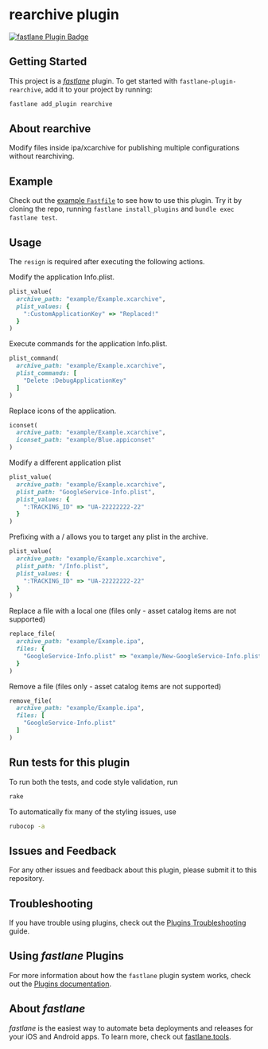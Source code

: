 # rearchive plugin

[![fastlane Plugin Badge](https://rawcdn.githack.com/fastlane/fastlane/master/fastlane/assets/plugin-badge.svg)](https://rubygems.org/gems/fastlane-plugin-rearchive)

## Getting Started

This project is a [_fastlane_](https://github.com/fastlane/fastlane) plugin. To get started with `fastlane-plugin-rearchive`, add it to your project by running:

```bash
fastlane add_plugin rearchive
```

## About rearchive

Modify files inside ipa/xcarchive for publishing multiple configurations without rearchiving.

## Example

Check out the [example `Fastfile`](fastlane/Fastfile) to see how to use this plugin. Try it by cloning the repo, running `fastlane install_plugins` and `bundle exec fastlane test`.

## Usage

The `resign` is required after executing the following actions.

Modify the application Info.plist.

```ruby
plist_value(
  archive_path: "example/Example.xcarchive",
  plist_values: {
    ":CustomApplicationKey" => "Replaced!"
  }
)
```

Execute commands for the application Info.plist.

```ruby
plist_command(
  archive_path: "example/Example.xcarchive",
  plist_commands: [
    "Delete :DebugApplicationKey"
  ]
)
```

Replace icons of the application.

```ruby
iconset(
  archive_path: "example/Example.xcarchive",
  iconset_path: "example/Blue.appiconset"
)
```

Modify a different application plist

```ruby
plist_value(
  archive_path: "example/Example.xcarchive",
  plist_path: "GoogleService-Info.plist",
  plist_values: {
    ":TRACKING_ID" => "UA-22222222-22"
  }
)
```

Prefixing with a / allows you to target any plist in the archive.

```ruby
plist_value(
  archive_path: "example/Example.xcarchive",
  plist_path: "/Info.plist",
  plist_values: {
    ":TRACKING_ID" => "UA-22222222-22"
  }
)
```

Replace a file with a local one (files only - asset catalog items are not supported)

```ruby
replace_file(
  archive_path: "example/Example.ipa",
  files: {
    "GoogleService-Info.plist" => "example/New-GoogleService-Info.plist"
  }
)
```

Remove a file (files only - asset catalog items are not supported)

```ruby
remove_file(
  archive_path: "example/Example.ipa",
  files: [
    "GoogleService-Info.plist"
  ]
)
```

## Run tests for this plugin

To run both the tests, and code style validation, run

```sh
rake
```

To automatically fix many of the styling issues, use

```sh
rubocop -a
```

## Issues and Feedback

For any other issues and feedback about this plugin, please submit it to this repository.

## Troubleshooting

If you have trouble using plugins, check out the [Plugins Troubleshooting](https://docs.fastlane.tools/plugins/plugins-troubleshooting/) guide.

## Using _fastlane_ Plugins

For more information about how the `fastlane` plugin system works, check out the [Plugins documentation](https://docs.fastlane.tools/plugins/create-plugin/).

## About _fastlane_

_fastlane_ is the easiest way to automate beta deployments and releases for your iOS and Android apps. To learn more, check out [fastlane.tools](https://fastlane.tools).
